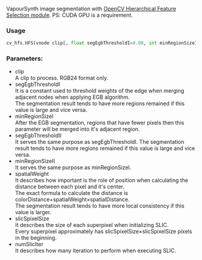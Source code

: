 VapourSynth image segmentation with [OpenCV Hierarchical Feature Selection module](https://github.com/opencv/opencv_contrib/tree/4.x/modules/hfs).
PS: CUDA GPU is a requirement.

### Usage
```python
cv_hfs.HFS(vnode clip[, float segEgbThresholdI=0.08, int minRegionSizeI=100, float segEgbThresholdII=0.28, int minRegionSizeII=200, float spatialWeight=0.6, int slicSpixelSize=8, int numSlicIter=5])
```
### Parameters:

- clip\
    A clip to process. RGB24 format only.
- segEgbThresholdI\
    It is a constant used to threshold weights of the edge when merging adjacent nodes when applying EGB algorithm.\
    The segmentation result tends to have more regions remained if this value is large and vice versa.
- minRegionSizeI\
    After the EGB segmentation, regions that have fewer pixels then this parameter will be merged into it's adjacent region.
- segEgbThresholdII\
    It serves the same purpose as segEgbThresholdI. The segmentation result tends to have more regions remained if this value is large and vice versa.
- minRegionSizeII\
    It serves the same purpose as minRegionSizeI.
- spatialWeight\
    It describes how important is the role of position when calculating the distance between each pixel and it's center.\
    The exact formula to calculate the distance is colorDistance+spatialWeight×spatialDistance.\
    The segmentation result tends to have more local consistency if this value is larger.
- slicSpixelSize\
    It describes the size of each superpixel when initializing SLIC.\
    Every superpixel approximately has slicSpixelSize×slicSpixelSize pixels in the beginning.
- numSlicIter\
    It describes how many iteration to perform when executing SLIC.